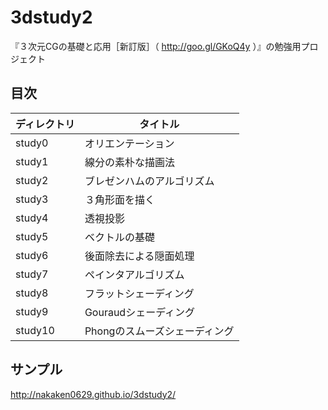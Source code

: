 # 3dstudy2

『３次元CGの基礎と応用［新訂版］（ http://goo.gl/GKoQ4y ）』の勉強用プロジェクト

## 目次

|ディレクトリ|タイトル                      |
|------------|------------------------------|
|study0      |オリエンテーション            |
|study1      |線分の素朴な描画法            |
|study2      |ブレゼンハムのアルゴリズム    |
|study3      |３角形面を描く                |
|study4      |透視投影                      |
|study5      |ベクトルの基礎                |
|study6      |後面除去による隠面処理        |
|study7      |ペインタアルゴリズム          |
|study8      |フラットシェーディング        |
|study9      |Gouraudシェーディング         |
|study10     |Phongのスムーズシェーディング |

## サンプル

http://nakaken0629.github.io/3dstudy2/

